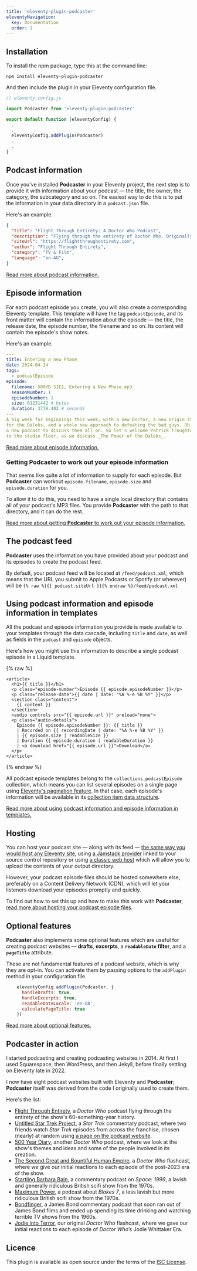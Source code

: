 ```yaml
---
title: 'eleventy-plugin-podcaster'
eleventyNavigation:
  key: Documentation
  order: 1
---
```


## Installation

To install the npm package, type this at the command line:

```shell
npm install eleventy-plugin-podcaster
```

And then include the plugin in your Eleventy configuration file.

```javascript
// eleventy.config.js

import Podcaster from 'eleventy-plugin-podcaster'

export default function (eleventyConfig) {
  .
  .
  eleventyConfig.addPlugin(Podcaster)
  .
  .
}
```

## Podcast information

Once you've installed **Podcaster** in your Eleventy project, the next step is to provide it with information about your podcast — the title, the owner, the category, the subcategory and so on. The easiest way to do this is to put the information in your data directory in a `podcast.json` file.

Here's an example.

```json
{
  "title": "Flight Through Entirety: A Doctor Who Podcast",
  "description": "Flying through the entirety of Doctor Who. Originally with cake, but now with guests.",
  "siteUrl": "https://flightthroughentirety.com",
  "author": "Flight Through Entirety",
  "category": "TV & Film",
  "language": "en-AU",
}
```

[Read more about podcast information.](podcast-information.md)

## Episode information

For each podcast episode you create, you will also create a corresponding Eleventy template. This template will have the tag `podcastEpisode`, and its front matter will contain the information about the episode — the title, the release date, the episode number, the filename and so on. Its content will contain the episode's show notes.

Here's an example.

```yaml
---
title: Entering a new Phase
date: 2024-04-14
tags:
  - podcastEpisode
episode:
  filename: 500YD S1E1, Entering a New Phase.mp3
  seasonNumber: 1
  episodeNumber: 1
  size: 61231442 # bytes
  duration: 3778.482 # seconds
---
A big week for beginnings this week, with a new Doctor, a new origin story
for the Daleks, and a whole new approach to defeating the bad guys. Oh, and
a new podcast to discuss them all on. So let's welcome Patrick Troughton 
to the studio floor, as we discuss _The Power of the Daleks_.
```

[Read more about episode information.](episode-information.md)

### Getting **Podcaster** to work out your episode information

That seems like quite a lot of information to supply for each episode. But **Podcaster** can workout `episode.filename`, `episode.size` and `episode.duration` for you.

To allow it to do this, you need to have a single local directory that contains all of your podcast's MP3 files. You provide **Podcaster** with the path to that directory, and it can do the rest.

[Read more about getting **Podcaster** to work out your episode information.](filename-size-and-duration.md)

## The podcast feed

**Podcaster** uses the information you have provided about your podcast and its episodes to create the podcast feed.

By default, your podcast feed will be located at `/feed/podcast.xml`, which means that the URL you submit to Apple Podcasts or Spotify (or wherever) will be `{% raw %}{{ podcast.siteUrl }}{% endraw %}/feed/podcast.xml`

## Using podcast information and episode information in templates

All the podcast and episode information you provide is made available to your templates through the data cascade, including `title` and `date`, as well as fields in the `podcast` and `episode` objects.

Here's how you might use this information to describe a single podcast episode in a Liquid template.

{% raw %}

```liquid
<article>
  <h1>{{ title }}</h1>
  <p class="episode-number">Episode {{ episode.episodeNumber }}</p>
  <p class="release-date">{{ date | date: "%A %-e %B %Y" }}</p>
  <section class="content">
    {{ content }}
  </section>
  <audio controls src="{{ episode.url }}" preload="none">
  <p class="audio-details">
    Episode {{ episode.episodeNumber }}: {{ title }}
    | Recorded on {{ recordingDate | date: "%A %-e %B %Y" }}
    | {{ episode.size | readableSize }}
    | Duration {{ episode.duration | readableDuration }}
    | <a download href="{{ episode.url }}">Download</a>
  </p>
</article>
```

{% endraw %}

All podcast episode templates belong to the `collections.podcastEpisode` collection, which means you can list several episodes on a single page using [Eleventy's pagination feature][pagination]. In that case, each episode's  information will be available in its [collection item data structure][item].

[pagination]: https://www.11ty.dev/docs/pagination/
[item]: https://www.11ty.dev/docs/collections/#collection-item-data-structure

[Read more about using podcast information and episode information in templates.](information-in-templates.md)

## Hosting

You can host your podcast site — along with its feed — [the same way you would host any Eleventy site][hosting], using [a Jamstack provider][] linked to your source control repository or using [a classic web host][] which will allow you to upload the contents of your output directory.

[hosting]: https://www.11ty.dev/docs/deployment/
[a Jamstack provider]: https://www.11ty.dev/docs/deployment/#jamstack-providers
[a classic web host]: https://www.11ty.dev/docs/deployment/#classic-web-hosts

However, your podcast episode files should be hosted somewhere else, preferably on a Content Delivery Network (CDN), which will let your listeners download your episodes promptly and quickly.

To find out how to set this up and how to make this work with **Podcaster**, [read more about hosting your podcast episode files][episode-file-hosting].

[episode-file-hosting]: hosting.md

## Optional features

**Podcaster** also implements some optional features which are useful for creating podcast websites — **drafts**,  **excerpts**, a **`readableDate` filter**, and a **`pageTitle`** attribute.

These are not fundamental features of a podcast website, which is why they are opt-in. You can activate them by passing options to the `addPlugin` method in your configuration file.

```javascript
    eleventyConfig.addPlugin(Podcaster, {
      handleDrafts: true,
      handleExcerpts: true,
      readableDateLocale: 'en-GB',
      calculatePageTitle: true
    })
```

[Read more about optional features.](optional-features.md)

## Podcaster in action

I started podcasting and creating podcasting websites in 2014. At first I used Squarespace, then WordPress, and then Jekyll, before finally settling on Eleventy late in 2022.

I now have eight podcast websites built with Eleventy and **Podcaster**;  **Podcaster** itself was derived from the code I originally used to create them.

Here's the list:

- [Flight Through Entirety](https://flightthroughentirety.com), a _Doctor Who_ podcast flying through the entirety of the show's 60-something-year history.
- [Untitled Star Trek Project](https://untitledstartrekproject.com), a _Star Trek_ commentary podcast, where two friends watch _Star Trek_ episodes from across the franchise, chosen (nearly) at random using [a page on the podcast website](https://untitledstartrekproject.com/randomiser).
- [500 Year Diary](https://500yeardiary.com), another _Doctor Who_ podcast, where we look at the show's themes and ideas and some of the people involved in its creation.
- [The Second Great and Bountiful Human Empire](https://thesecondgreatandbountifulhumanempire.com), a _Doctor Who_ flashcast, where we give our initial reactions to each episode of the post-2023 era of the show.
- [Startling Barbara Bain](https://startlingbarbarabain.com), a commentary podcast on _Space: 1999_, a lavish and generally ridiculous British scifi show from the 1970s.
- [Maximum Power](https://maximumpowerpodcast.com), a podcast about _Blakes 7_, a less lavish but more ridiculous British scifi show from the 1970s.
- [Bondfinger](https://bondfinger.com), a James Bond commentary podcast that soon ran out of James Bond films and ended up spending its time drinking and watching terrible TV shows from the 1960s.
- [Jodie into Terror](https://jodieintoterror.com), our original _Doctor Who_ flashcast, where we gave our initial reactions to each episode of _Doctor Who_’s Jodie Whittaker Era.

## Licence

This plugin is available as open source under the terms of the [ISC License](https://opensource.org/licenses/ISC).
